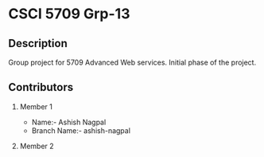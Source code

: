 # CSCI 5709 Grp-13

## Description
Group project for 5709 Advanced Web services. Initial phase of the project.

## Contributors
1. Member 1   
    - Name:- Ashish Nagpal
    - Branch Name:- ashish-nagpal 

2. Member 2

